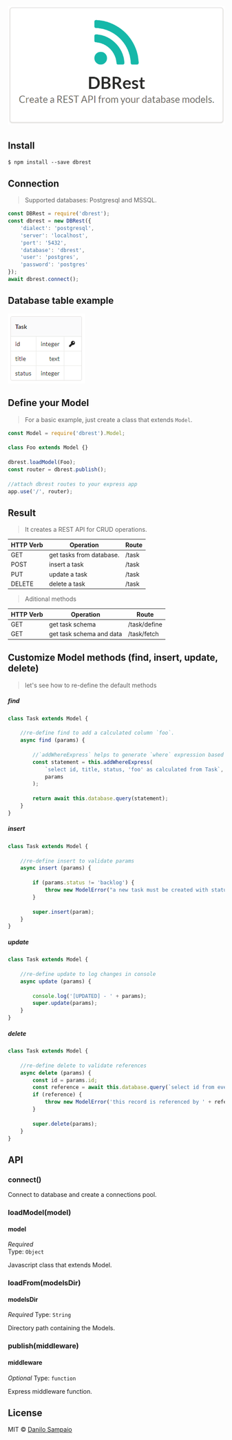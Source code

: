 # [![DBRest](assets/greeting.png)](assets/greeting.png)


## Install

```
$ npm install --save dbrest
```


## Connection
> Supported databases: Postgresql and MSSQL.

```js
const DBRest = require('dbrest');
const dbrest = new DBRest({
    'dialect': 'postgresql',
    'server': 'localhost',
    'port': '5432',
    'database': 'dbrest',
    'user': 'postgres',
    'password': 'postgres'
});
await dbrest.connect();
```

## Database table example

[![Task](assets/task.png)](assets/task.png)


## Define your Model
> For a basic example, just create a class that extends `Model`.

```js
const Model = require('dbrest').Model;

class Foo extends Model {}

dbrest.loadModel(Foo);
const router = dbrest.publish();

//attach dbrest routes to your express app
app.use('/', router);
```

## Result
> It creates a REST API for CRUD operations.

HTTP Verb | Operation | Route
------------ | ------------- | -------------
GET | get tasks from database. | /task
POST | insert a task | /task
PUT | update a task | /task
DELETE | delete a task | /task

> Aditional methods

HTTP Verb | Operation | Route
------------ | ------------- | -------------
GET | get task schema | /task/define
GET | get task schema and data | /task/fetch


## Customize Model methods (find, insert, update, delete)
> let's see how to re-define the default methods

##### find
```js
class Task extends Model {

	//re-define find to add a calculated column `foo`.
	async find (params) {

		//`addWhereExpress` helps to generate `where` expression based on the request params 
		const statement = this.addWhereExpress(
			`select id, title, status, 'foo' as calculated from Task`,
			params
		);
		
		return await this.database.query(statement);
	}
}
```

##### insert
```js
class Task extends Model {

	//re-define insert to validate params
	async insert (params) {

		if (params.status != 'backlog') {
			throw new ModelError("a new task must be created with status 'backlog'.")
		}

		super.insert(param);
	}
}
```

##### update
```js
class Task extends Model {

	//re-define update to log changes in console
	async update (params) {

		console.log('[UPDATED] - ' + params);
		super.update(params);
	}
}
```

##### delete
```js
class Task extends Model {

	//re-define delete to validate references
	async delete (params) {
		const id = params.id;
		const reference = await this.database.query(`select id from event where taskId = ${id}`);
		if (reference) {
			throw new ModelError('this record is referenced by ' + reference.id);
		}

		super.delete(params);
	}
}
```

## API

### connect()

Connect to database and create a connections pool.


### loadModel(model)

#### model

*Required*  
Type: `Object`

Javascript class that extends Model.


### loadFrom(modelsDir)

#### modelsDir

*Required*
Type: `String`

Directory path containing the Models.


### publish(middleware)

#### middleware

*Optional*
Type: `function`  

Express middleware function.


## License

MIT © [Danilo Sampaio](http://github.org/danilosampaio)
